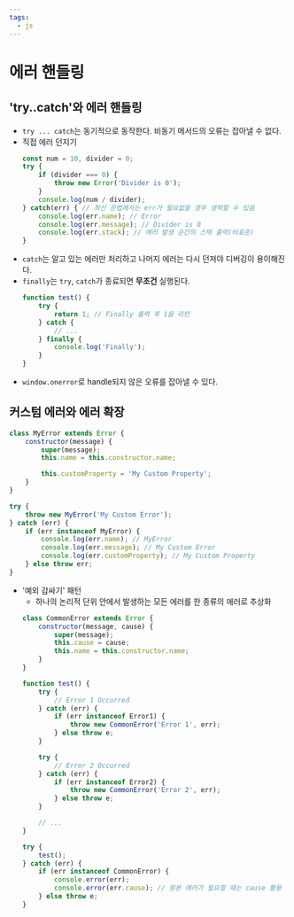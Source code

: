 ```yaml
---
tags:
  - js
---
```


# 에러 핸들링

## 'try..catch'와 에러 핸들링

- `try ... catch`는 동기적으로 동작한다. 비동기 메서드의 오류는 잡아낼 수 없다.
- 직접 에러 던지기
	```js
	const num = 10, divider = 0;
	try {
		if (divider === 0) {
			throw new Error('Divider is 0');
		}
		console.log(num / divider);
	} catch(err) { // 최신 문법에서는 err가 필요없을 경우 생략할 수 있음
		console.log(err.name); // Error
		console.log(err.message); // Divider is 0
		console.log(err.stack); // 에러 발생 순간의 스택 출력(비표준)
	}
	```
- `catch`는 알고 있는 에러만 처리하고 나머지 에러는 다시 던져야 디버깅이 용이해진다.
- `finally`는 `try`, `catch`가 종료되면 **무조건** 실행된다.
	```js
	function test() {
		try {
			return 1; // Finally 출력 후 1을 리턴
		} catch {
			// ...
		} finally {
			console.log('Finally');
		}
	}
	```
- `window.onerror`로 handle되지 않은 오류를 잡아낼 수 있다.

## 커스텀 에러와 에러 확장

```js
class MyError extends Error {
	constructor(message) {
		super(message);
		this.name = this.constructor.name;

		this.customProperty = 'My Custom Property';
	}
}

try {
	throw new MyError('My Custom Error');
} catch (err) {
	if (err instanceof MyError) {
		console.log(err.name); // MyError
		console.log(err.message); // My Custom Error
		console.log(err.customProperty); // My Custom Property
	} else throw err;
}
```

- '예외 감싸기' 패턴
	- 하나의 논리적 단위 안에서 발생하는 모든 에러를 한 종류의 에러로 추상화
	```js
	class CommonError extends Error {
		constructor(message, cause) {
			super(message);
			this.cause = cause;
			this.name = this.constructor.name;
		}
	}

	function test() {
		try {
			// Error 1 Occurred
		} catch (err) {
			if (err instanceof Error1) {
				throw new CommonError('Error 1', err);
			} else throw e;
		}

		try {
			// Error 2 Occurred
		} catch (err) {
			if (err instanceof Error2) {
				throw new CommonError('Error 2', err);
			} else throw e;
		}

		// ...
	}

	try {
		test();
	} catch (err) {
		if (err instanceof CommonError) {
			console.error(err);
			console.error(err.cause); // 원본 에러가 필요할 때는 cause 활용
		} else throw e;
	}
	```

<PageTags />
